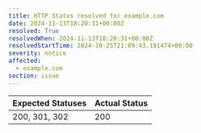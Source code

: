 ```yaml
---
title: HTTP Status resolved for example.com
date: 2024-11-13T18:20:31+00:00Z
resolved: True
resolvedWhen: 2024-11-13T18:20:31+00:00Z
resolvedStartTime: 2024-10-25T21:09:43.191474+00:00
severity: notice
affected:
  - example.com
section: issue
---
```


| Expected Statuses | Actual Status  |
|-------------------|----------------|
| 200, 301, 302 | 200 |
